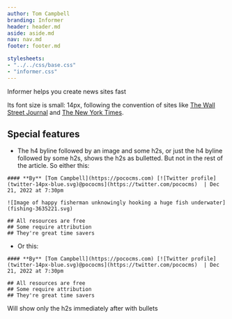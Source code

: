 ```yaml
---
author: Tom Campbell
branding: Informer
header: header.md
aside: aside.md
nav: nav.md
footer: footer.md

stylesheets:
- "../../css/base.css"
- "informer.css"
---
```

Informer helps you create news sites fast


Its font size is small: 14px, following the convention of sites
like [The Wall Street Journal](https://www.wsj.com/) and
[The New York Times](https://www.nytimes.com/).



## Special features
* The h4 byline followed by an image and some h2s, or
just the h4 byline followed by some h2s, shows the h2s
as bulletted. But not in the rest of the article. So either this:

```
#### **By** [Tom Campbell](https://pococms.com) [![Twitter profile](twitter-14px-blue.svg)@pococms](https://twitter.com/pococms)  | Dec 21, 2022 at 7:30pm

![Image of happy fisherman unknowingly hooking a huge fish underwater](fishing-3635221.svg)

## All resources are free
## Some require attribution
## They're great time savers
````

* Or this:

```
#### **By** [Tom Campbell](https://pococms.com) [![Twitter profile](twitter-14px-blue.svg)@pococms](https://twitter.com/pococms)  | Dec 21, 2022 at 7:30pm

## All resources are free
## Some require attribution
## They're great time savers
```

Will show only the h2s immediately  after with bullets

